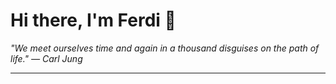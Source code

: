 <h1>Hi there, I'm Ferdi 👋</h1>

<p><em>
  "We meet ourselves time and again in a thousand disguises on the path of life." — Carl Jung
</em></p>

---

